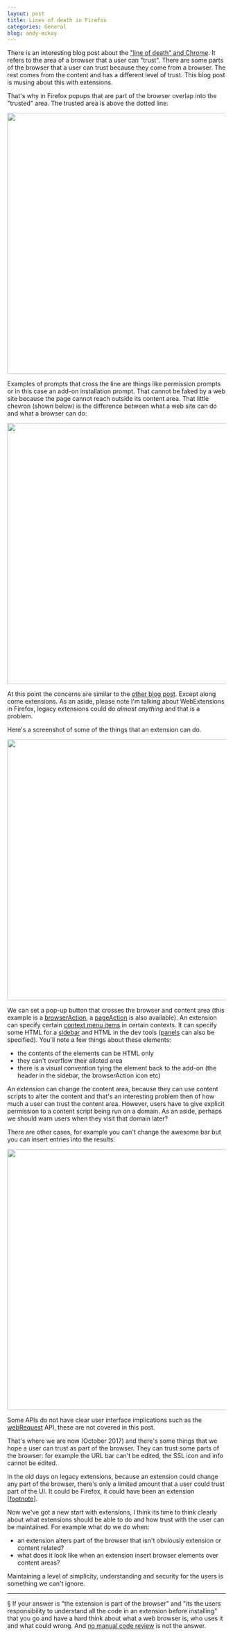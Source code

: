 ```yaml
---
layout: post
title: Lines of death in Firefox
categories: General
blog: andy-mckay
---
```


There is an interesting blog post about the <a href="https://textslashplain.com/2017/01/14/the-line-of-death/">"line of death" and Chrome</a>. It refers to the area of a browser that a user can "trust". There are some parts of the browser that a user can trust because they come from a browser. The rest comes from the content and has a different level of trust. This blog post is musing about this with extensions.

That's why in Firefox popups that are part of the browser overlap into the "trusted" area. The trusted area is above the dotted line:

<image src="/files/line-of-death/line.png" style="width: 600px">

Examples of prompts that cross the line are things like permission prompts or in this case an add-on installation prompt. That cannot be faked by a web site because the page cannot reach outside its content area. That little chevron (shown below) is the difference between what a web site can do and what a browser can do:

<image src="/files/line-of-death/chevron.png" style="width: 600px">

At this point the concerns are similar to the <a href="ttps://textslashplain.com/2017/01/14/the-line-of-death/">other blog post</a>. Except along come extensions. As an aside, please note I'm talking about WebExtensions in Firefox, legacy extensions could do *almost anything* and that is a problem.

Here's a screenshot of some of the things that an extension can do.

<image src="/files/line-of-death/html-area.png" style="width: 600px">

We can set a pop-up button that crosses the browser and content area (this example is a <a href="https://developer.mozilla.org/en-US/Add-ons/WebExtensions/API/browserAction">browserAction</a>, a <a href="https://developer.mozilla.org/en-US/Add-ons/WebExtensions/API/pageAction">pageAction</a> is also available). An extension can specify certain <a href="https://developer.mozilla.org/en-US/Add-ons/WebExtensions/API/menus">context menu items</a> in certain contexts. It can specify some HTML for a <a href="https://developer.mozilla.org/en-US/Add-ons/WebExtensions/API/sidebarAction">sidebar</a> and HTML in the dev tools (<a href="https://developer.mozilla.org/en-US/Add-ons/WebExtensions/API/devtools.panels">panels</a> can also be specified). You'll note a few things about these elements:

* the contents of the elements can be HTML only
* they can't overflow their alloted area
* there is a visual convention tying the element back to the add-on (the header in the sidebar, the browserAction icon etc)

An extension can change the content area, because they can use content scripts to alter the content and that's an interesting problem then of how much a user can trust the content area. However, users have to give explicit permission to a content script being run on a domain. As an aside, perhaps we should warn users when they visit that domain later?

There are other cases, for example you can't change the awesome bar but you can insert entries into the results:

<image src="/files/line-of-death/omnibox-api.png" style="width: 600px">

Some APIs do not have clear user interface implications such as the <a href="https://developer.mozilla.org/en-US/Add-ons/WebExtensions/API/webRequest">webRequest</a> API, these are not covered in this post.

That's where we are now (October 2017) and there's some things that we hope a user can trust as part of the browser. They can trust some parts of the browser: for example the URL bar can't be edited, the SSL icon and info cannot be edited.

In the old days on legacy extensions, because an extension could change any part of the browser, there's only a limited amount that a user could trust part of the UI. It could be Firefox, it could have been an extension [<a href="#footnote">footnote</a>].

Now we've got a new start with extensions, I think its time to think clearly about what extensions should be able to do and how trust with the user can be maintained. For example what do we do when:

* an extension alters part of the browser that isn't obviously extension or content related?
* what does it look like when an extension insert browser elements over content areas?

Maintaining a level of simplicity, understanding and security for the users is something we can't ignore.

<hr class="florished">

<a id="footnote">§</a> If your answer is "the extension is part of the browser" and "its the users responsibility to understand all the code in an extension before installing" that you go and have a hard think about what a web browser is, who uses it and what could wrong. And <a href="/2017-07-11-manual-review/">no manual code review</a> is not the answer.
